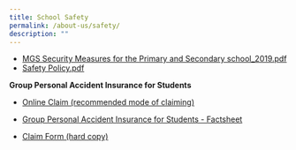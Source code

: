 ```yaml
---
title: School Safety
permalink: /about-us/safety/
description: ""
---
```

* [MGS Security Measures for the Primary and Secondary school_2019.pdf](https://drive.google.com/file/d/1TtbNSP_eEus1fGn8YioROfX6aLX5JbxZ/view?usp=share_link)
* [Safety Policy.pdf ](https://drive.google.com/file/d/15RP6QWXYvEwnHUYq16ANp8Zmf8byaecE/view?usp=share_link)

**Group Personal Accident Insurance for Students**

*   [Online Claim (recommended mode of claiming)](https://studentgpa.incomegroupins.com.sg/)  
     
*   [Group Personal Accident Insurance for Students - Factsheet](/files/Product%20Fact%20Sheet%20(Nov%202017)%20Student%20GPA%20(1).pdf)
    
*   [Claim Form (hard copy)](/files/MOE%20Student%20GPA%20claim%20form.pdf)